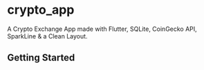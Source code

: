 # crypto_app

A Crypto Exchange App made with Flutter, SQLite, CoinGecko API, SparkLine & a Clean Layout.

## Getting Started

